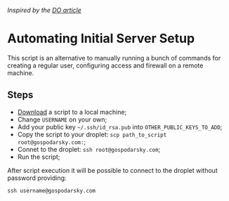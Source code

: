 _Inspired by the [DO article](https://www.digitalocean.com/community/tutorials/automating-initial-server-setup-with-ubuntu-18-04)_

# Automating Initial Server Setup

This script is an alternative to manually running a bunch of commands for creating a regular user, configuring access and firewall on a remote machine.

## Steps

- [Download](https://github.com/do-community/automated-setups/blob/master/Ubuntu-18.04/initial_server_setup.sh) a script to a local machine;
- Change `USERNAME` on your own;
- Add your public key `~/.ssh/id_rsa.pub` into `OTHER_PUBLIC_KEYS_TO_ADD`;
- Copy the script to your droplet: `scp path_to_script root@gospodarsky.com:`;
- Connet to the droplet: `ssh root@gospodarsky.com`;
- Run the script;

After script execution it will be possible to connect to the droplet without password providing:

    ssh username@gospodarsky.com
